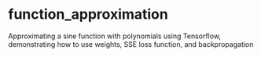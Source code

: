 # function_approximation
Approximating a sine function with polynomials using Tensorflow, demonstrating how to use weights, SSE loss function, and backpropagation
